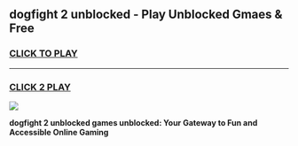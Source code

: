 
## dogfight 2 unblocked - Play Unblocked Gmaes & Free
<h3>
<a href="https://news.freeplayer.one?title=dogfight_2_unblocked&ref=23F">CLICK TO PLAY</a></h3>
<hr>

<h3>
<a href="https://news.freeplayer.one?title=dogfight_2_unblocked&ref=23F">CLICK 2 PLAY</a>
  
</h3>

<a href="https://news.freeplayer.one?title=dogfight_2_unblocked&ref=23F/"><img src="https://clearcache.store/games.png"></a>


**dogfight 2 unblocked games unblocked: Your Gateway to Fun and Accessible Online Gaming**
